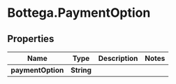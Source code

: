 # Bottega.PaymentOption

## Properties

Name | Type | Description | Notes
------------ | ------------- | ------------- | -------------
**paymentOption** | **String** |  | 


